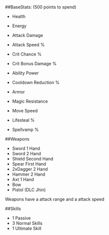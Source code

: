 ##BaseStats: (500 points to spend)
- Health
- Energy

- Attack Damage
- Attack Speed %
- Crit Chance %
- Crit Bonus Damage %
- Ability Power
- Cooldown Reduction %
- Armor
- Magic Resistance
- Move Speed
- Lifesteal %
- Spellvamp %


##Weapons
- Sword 1 Hand
- Sword 2 Hand
- Shield Second Hand
- Spear First Hand
- 2xDagger 2 Hand
- Hammer 2 Hand
- Axt 1 Hand
- Bow
- Pistol (DLC Jhin)

Weapons have a attack range and a attack speed

##Skills
- 1 Passive
- 3 Normal Skills
- 1 Ultimate Skill